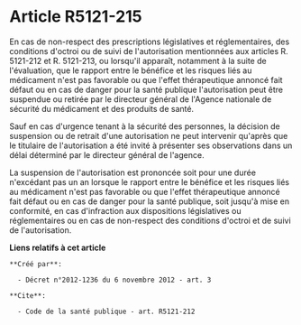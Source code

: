 # Article R5121-215

En cas de non-respect des prescriptions législatives et réglementaires, des conditions d'octroi ou de suivi de l'autorisation
mentionnées aux articles R. 5121-212 et R. 5121-213, ou lorsqu'il apparaît, notamment à la suite de l'évaluation, que le
rapport entre le bénéfice et les risques liés au médicament n'est pas favorable ou que l'effet thérapeutique annoncé fait
défaut ou en cas de danger pour la santé publique l'autorisation peut être suspendue ou retirée par le directeur général de
l'Agence nationale de sécurité du médicament et des produits de santé. 

Sauf en cas d'urgence tenant à la sécurité des personnes, la décision de suspension ou de retrait d'une autorisation ne peut
intervenir qu'après que le titulaire de l'autorisation a été invité à présenter ses observations dans un délai déterminé par
le directeur général de l'agence. 

La suspension de l'autorisation est prononcée soit pour une durée n'excédant pas un an lorsque le rapport entre le bénéfice
et les risques liés au médicament n'est pas favorable ou que l'effet thérapeutique annoncé fait défaut ou en cas de danger
pour la santé publique, soit jusqu'à mise en conformité, en cas d'infraction aux dispositions législatives ou réglementaires
ou en cas de non-respect des conditions d'octroi et de suivi de l'autorisation.

**Liens relatifs à cet article**

	**Créé par**:

	  - Décret n°2012-1236 du 6 novembre 2012 - art. 3

	**Cite**:

	  - Code de la santé publique - art. R5121-212
